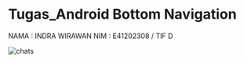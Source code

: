 # Tugas_Android Bottom Navigation

NAMA : INDRA WIRAWAN
NIM : E41202308 / TIF D

![chats]( {Thttps://github.com/IndraW02/Tugas_Android/blob/main/chats.png} )
